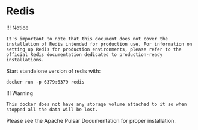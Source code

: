 # Redis

!!! Notice

    It's important to note that this document does not cover the installation of Redis intended for production use. For information on setting up Redis for production environments, please refer to the official Redis documentation dedicated to production-ready installations.



Start standalone version of redis with:

```
docker run -p 6379:6379 redis
```

!!! Warning

    This docker does not have any storage volume attached to it so when stopped all the data will be lost. 

Please see the Apache Pulsar Documentation for proper installation.